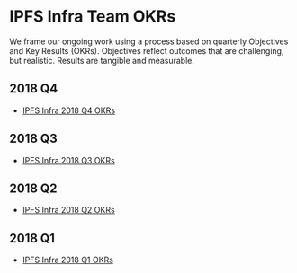 # IPFS Infra Team OKRs

We frame our ongoing work using a process based on quarterly Objectives and Key Results (OKRs). Objectives reflect outcomes that are challenging, but realistic. Results are tangible and measurable.

## 2018 Q4

- [IPFS Infra 2018 Q4 OKRs](https://docs.google.com/spreadsheets/d/139lROP7-Ee4M4S7A_IO4iIgSgugYm7dct620LYnalII/edit#gid=729478084)

## 2018 Q3

- [IPFS Infra 2018 Q3 OKRs](https://docs.google.com/spreadsheets/d/1RktUwzZNambdZBokC0UNdSJEF5WCZmX9nZCTOSn9EdI/edit#gid=0)

## 2018 Q2

- [IPFS Infra 2018 Q2 OKRs](https://docs.google.com/spreadsheets/d/1xIhKROxFlsY9M9on37D5rkbSsm4YtjRQvG2unHScApA/edit#gid=729478084)

## 2018 Q1

- [IPFS Infra 2018 Q1 OKRs](https://docs.google.com/spreadsheets/d/1clB-W489rJpbOEs2Q7Q2Jf1WMXHQxXgccBcUJS9QTiI/edit#gid=2085569561)
